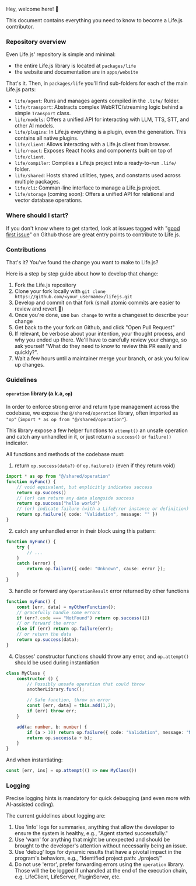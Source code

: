 Hey, welcome here! 👋

This document contains everything you need to know to become a Life.js contributor.

### Repository overview

Even Life.js' repository is simple and minimal:
- the entire Life.js library is located at `packages/life`
- the website and documentation are in `apps/website`

That's it. Then, in `packages/life` you'll find sub-folders for each of the main Life.js parts:
- `life/agent`: Runs and manages agents compiled in the `.life/` folder.
- `life/transport`: Abstracts complex WebRTC/streaming logic behind a simple `Transport` class.
- `life/models`: Offers a unified API for interacting with LLM, TTS, STT, and other AI models.
- `life/plugins`: In Life.js everything is a plugin, even the generation. This contains all native plugins.
- `life/client`: Allows interacting with a Life.js client from browser.
- `life/react`: Exposes React hooks and components built on top of `life/client`.
- `life/compiler`: Compiles a Life.js project into a ready-to-run `.life/` folder.
- `life/shared`: Hosts shared utilities, types, and constants used across multiple packages.
- `life/cli`: Comman-line interface to manage a Life.js project.
- `life/storage` (coming soon): Offers a unified API for relational and vector database operations.

### Where should I start?
If you don't know where to get started, look at issues tagged with "[good first issue](https://github.com/lifejs/lifejs/issues?q=is:issue%20state:open%20label:%22good%20first%20issue%22)" on Github those are great entry points to contribute to Life.js.

### Contributions
That's it? You've found the change you want to make to Life.js?

Here is a step by step guide about how to develop that change:
1. Fork the Life.js repository
2. Clone your fork locally with `git clone https://github.com/<your_username>/lifejs.git`
3. Develop and commit on that fork (small atomic commits are easier to review and revert 🙏)
4. Once you're done, use `bun change` to write a changeset to describe your change 
5. Get back to the your fork on Github, and click "Open Pull Request"
6. If relevant, be verbose about your intention, your thought process, and why you ended up there. We'll have to carefully review your change, so ask yourself "What do they need to know to review this PR easily and quickly?".
7. Wait a few hours until a maintainer merge your branch, or ask you follow up changes. 


### Guidelines

#### `operation` library (a.k.a, `op`)

In order to enforce strong error and return type management across the codebase, we expose the `@/shared/operation` library, often imported as `"op"` (`import * as op from "@/shared/operation"`).

This library expose a few helper functions to `attempt()` an unsafe operation and catch any unhandled in it, or just return a `success()` or `failure()` indicator.

All functions and methods of the codebase must:
1. return `op.success(data?)` or `op.failure()` (even if they return void)
```ts
import * as op from "@/shared/operation"
function myFunc() {
    // void equivalent, but explicitly indicates success
    return op.success() 
    // (or) can return any data alongside success
    return op.success("hello world") 
    // (or) indicate failure (with a LifeError instance or definition)
    return op.failure({ code: "Validation", message: "" }) 
}
```
2. catch any unhandled error in their block using this pattern:
```ts
function myFunc() {
    try {
        // ...
    }
    catch (error) {
        return op.failure({ code: "Unknown", cause: error });
    }
}
```
3. handle or forward any `OperationResult` error returned by other functions
```ts
function myFunc() {
    const [err, data] = myOtherFunction();
    // gracefully handle some errors
    if (err?.code === "NotFound") return op.success([])
    // or forward the error
    else if (err) return op.failure(err);
    // or return the data
    return op.success(data);
}
```
4. Classes' constructor functions should throw any error, and `op.attempt()` should be used during instantiation
```ts
class MyClass {
    constructor () {
        // Possibly unsafe operation that could throw
        anotherLibrary.func();

        // Safe function, throw on error
        const [err, data] = this.add(1,2);
        if (err) throw err;
    }

    add(a: number, b: number) {
        if (a > 10) return op.failure({ code: "Validation", message: "Number must be <= 10"})
        return op.success(a + b);
    }
}
```
And when instantiating:
```ts
const [err, ins] = op.attempt(() => new MyClass())
```

### Logging

Precise logging hints is mandatory for quick debugging (and even more with AI-assisted coding).

The current guidelines about logging are:
1. Use 'info' logs for summaries, anything that allow the developer to ensure the system is
healthy, e.g., "Agent started successfully."
2. Use 'warn' for anything that might be unexpected and should be brought to the developer's
attention without necessarily being an issue.
3. Use 'debug' logs for dynamic results that have a pivotal impact in the program's behaviors, 
e.g., "Identified project path: ./project/"
4. Do not use 'error', prefer forwarding errors using the `operation` library. Those will the be
logged if unhandled at the end of the execution chain, e.g. LifeClient, LifeServer, PluginServer, etc.
